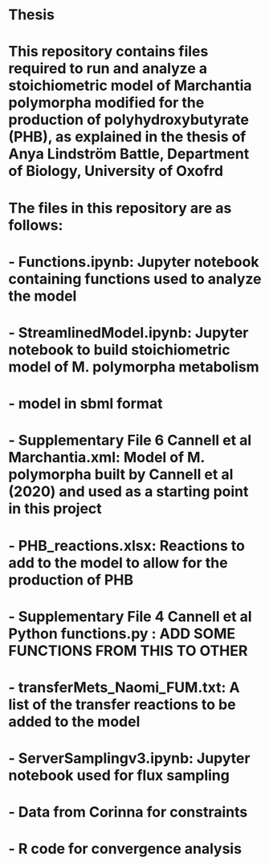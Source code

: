 # Thesis

# This repository contains files required to run and analyze a stoichiometric model of Marchantia polymorpha modified for the production of polyhydroxybutyrate (PHB), as explained in the thesis of Anya Lindström Battle, Department of Biology, University of Oxofrd
# The files in this repository are as follows:
# - Functions.ipynb: Jupyter notebook containing functions used to analyze the model
# - StreamlinedModel.ipynb: Jupyter notebook to build stoichiometric model of M. polymorpha metabolism 
# - model in sbml format
# - Supplementary File 6 Cannell et al Marchantia.xml: Model of M. polymorpha built by Cannell et al (2020) and used as a starting point in this project
# - PHB_reactions.xlsx: Reactions to add to the model to allow for the production of PHB
# - Supplementary File 4 Cannell et al Python functions.py : ADD SOME FUNCTIONS FROM THIS TO OTHER
# - transferMets_Naomi_FUM.txt: A list of the transfer reactions to be added to the model
# - ServerSamplingv3.ipynb: Jupyter notebook used for flux sampling
# - Data from Corinna for constraints
# - R code for convergence analysis

